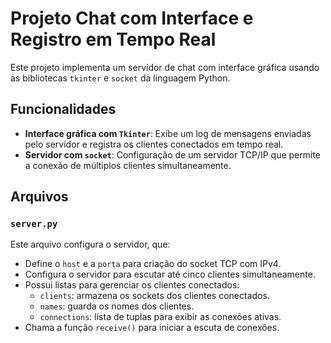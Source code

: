 # Projeto Chat com Interface e Registro em Tempo Real

Este projeto implementa um servidor de chat com interface gráfica usando as bibliotecas `tkinter` e `socket` da linguagem Python.

## Funcionalidades

- **Interface gráfica com `Tkinter`**: Exibe um log de mensagens enviadas pelo servidor e registra os clientes conectados em tempo real.
- **Servidor com `socket`**: Configuração de um servidor TCP/IP que permite a conexão de múltiplos clientes simultaneamente.

## Arquivos

### `server.py`

Este arquivo configura o servidor, que:
- Define o `host` e a `porta` para criação do socket TCP com IPv4.
- Configura o servidor para escutar até cinco clientes simultaneamente.
- Possui listas para gerenciar os clientes conectados:
  - `clients`: armazena os sockets dos clientes conectados.
  - `names`: guarda os nomes dos clientes.
  - `connections`: lista de tuplas para exibir as conexões ativas.
- Chama a função `receive()` para iniciar a escuta de conexões.
